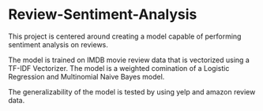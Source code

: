 # Review-Sentiment-Analysis

This project is centered around creating a model capable of performing sentiment analysis on reviews. 

The model is trained on IMDB movie review data that is vectorized using a TF-IDF Vectorizer.
The model is a weighted comination of a Logistic Regression and Multinomial Naive Bayes model.

The generalizability of the model is tested by using yelp and amazon review data. 
